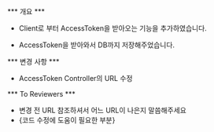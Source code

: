*** 개요 ***

- Client로 부터 AccessToken을 받아오는 기능을 추가하였습니다.

- AccessToken을 받아와서 DB까지 저장해주었습니다.

*** 변경 사항 ***

- AccessToken Controller의 URL 수정

*** To Reviewers ***

- 변경 전 URL 참조하셔서 어느 URL이 나은지 말씀해주세요
- {코드 수정에 도움이 필요한 부분}
